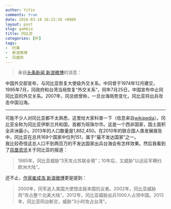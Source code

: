 ```yaml
---
author: YiYin
comments: true
date: 2016-03-18 16:22:58 +0800
layout: post
slug: gambia
title: 冈比亚
categories: [听]
tags:
-  时事
-  新浪微博
-  凤凰网
---
```

<div class="quote"> <blockquote>
    	来自<a href="http://weibo.com/1618051664/DmMsqxTeA?ref=collection&type=comment#_rnd1458289398457">头条新闻 新浪微博</a>的消息：  
    </blockquote>
</div>

中国外交部宣布，与冈比亚恢复大使级外交关系。中冈曾于1974年12月建交，1995年7月，冈政府和台湾当局恢复“外交关系”，同年7月25日，中国宣布中止同冈比亚的外交关系。2007年，冈总统曾称，一旦台海局势变化，冈比亚将出兵攻击中国沿海。

<hr/>
<div class="commentsonquote">
<div class="yiyin">可能不少人对冈比亚都不太熟悉，这里给大家科普一下（信息来自<a href="https://en.wikipedia.org/wiki/The_Gambia">wikipedia</a>）。冈比亚全称为冈比亚伊斯兰共和国，首都为班珠尔市。这是一个西非国家，国土面积全非洲最小。2013年的人口数量是1,882,450。在2010年的联合国人类发展报告中，冈比亚在总共169个国家中位列151，属于“最不发达国家”之一。<br/>
我比较奇怪这总人口不到两百万的不发达国家出兵台海会有怎样效果。然后我看到了<a href="http://news.ifeng.com/a/20160318/47946279_0.shtml">凤凰资讯</a>关于冈比亚的报道：<br/>
<blockquote>1985年，冈比亚威胁“3天攻占苏联全境”；10年后，又威胁“以远征军横扫欧洲大陆”。</blockquote>
还不止，<a href="http://weibo.com/2834256503/D8lTmqDeb?ref=collection&type=comment#_rnd1458290655835">作家崔成浩 新浪微博</a>更是提到：<br/>
<blockquote>2000年，冈军追入美国大使馆击毙本国抗议者。2002年，冈比亚威胁将“攻占整个北美大陆”。2012年，冈比亚威胁出兵1000人占领中国。2013年，冈比亚同台断交，威胁“3小时攻占台湾”。</blockquote>
</div>
</div>
